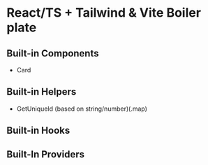 # React/TS + Tailwind & Vite Boiler plate

## Built-in Components
- Card

## Built-in Helpers
- GetUniqueId (based on string/number)(.map)

## Built-in Hooks

## Built-In Providers
